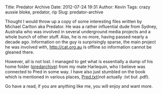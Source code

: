 Title: Predator Archive
Date: 2012-07-24 19:31
Author: Kevin
Tags: crazy aussie bloke, predator, rip
Slug: predator-archive

Thought I would throw up a copy of some interesting files written by
Michael Carlton aka Predator. He was a rather influential dude from
Sydney, Australia who was involved in several underground media projects
and a whole bunch of other stuff. Alas, he is no more, having passed
nearly a decade ago. Information on the guy is surprisingly sparse, the
main project he was involved with, http://cat.org.au is offline so
information cannot be gleaned there.

However, all is not lost. I managed to get what is essentially a dump of
his home folder
([predarchive](/media/misc/predarchive.tar))
from my mate Harlequin, who I believe was connected to Pred in some way.
I have also just stumbled on the book which is mentioned in various
places,
[Pred.txt](/media/misc/pred.txt.pdf)(not
actually .txt but .pdf).

Go have a read, if you are anything like me, you will enjoy and want
more.
